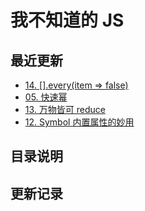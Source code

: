 # 我不知道的 JS

## 最近更新

- [14. [].every(item => false)]()
- [05. 快速幂](/JS/code-templates/ch02.md)
- [13. 万物皆可 reduce](/JS/uncanny-tricks/ch13)
- [12. Symbol 内置属性的妙用](/JS/check-for-gaps/ch12)

## 目录说明

<Info />

## 更新记录

<List type='JS'/>

